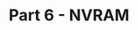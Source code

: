 ---
layout: default
title: Part 6 - NVRAM
parent: Virtual Machine Cascade Lake
grand_parent: Configs
nav_order: 7
---